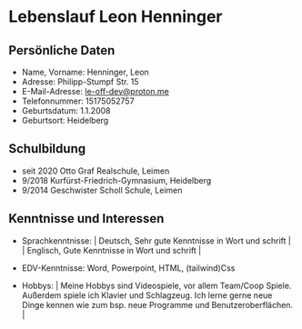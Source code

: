 # Lebenslauf Leon Henninger

## Persönliche Daten

* Name, Vorname:    Henninger, Leon
* Adresse:          Philipp-Stumpf Str. 15
* E-Mail-Adresse:   le-off-dev@proton.me
* Telefonnummer:    15175052757
* Geburtsdatum:     1.1.2008
* Geburtsort:       Heidelberg

## Schulbildung

* seit 2020         Otto Graf Realschule, Leimen
* 9/2018            Kurfürst-Friedrich-Gymnasium, Heidelberg
* 9/2014            Geschwister Scholl Schule, Leimen

## Kenntnisse und Interessen

* Sprachkenntnisse: |  Deutsch, Sehr gute Kenntnisse in Wort und schrift  |
                    |  Englisch, Gute Kenntnisse in Wort und schrift  |
                    
* EDV-Kenntnisse:   Word, Powerpoint, HTML, (tailwind)Css

* Hobbys:        |  Meine Hobbys sind Videospiele, vor allem Team/Coop Spiele. Außerdem spiele ich Klavier und Schlagzeug. Ich lerne gerne neue Dinge kennen wie zum bsp.                     neue Programme und Benutzeroberflächen.  |
